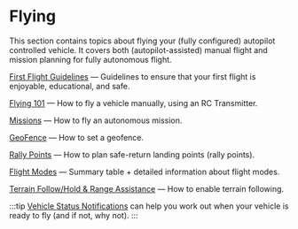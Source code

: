 # Flying

This section contains topics about flying your (fully configured) autopilot controlled vehicle. It covers both (autopilot-assisted) manual flight and mission planning for fully autonomous flight.

[First Flight Guidelines](../flying/first_flight_guidelines.md) — Guidelines to ensure that your first flight is enjoyable, educational, and safe.

[Flying 101](../flying/basic_flying.md) — How to fly a vehicle manually, using an RC Transmitter.

[Missions](../flying/missions.md) — How to fly an autonomous mission.

[GeoFence](../flying/geofence.md) — How to set a geofence.

[Rally Points](../flying/plan_safety_points.md) — How to plan safe-return landing points (rally points).

[Flight Modes](../flight_modes/README.md) — Summary table + detailed information about flight modes.

[Terrain Follow/Hold & Range Assistance](../flying/terrain_following_holding.md) — How to enable terrain following.

:::tip
[Vehicle Status Notifications](../getting_started/vehicle_status.md) can help you work out when your vehicle is ready to fly (and if not, why not).
:::
